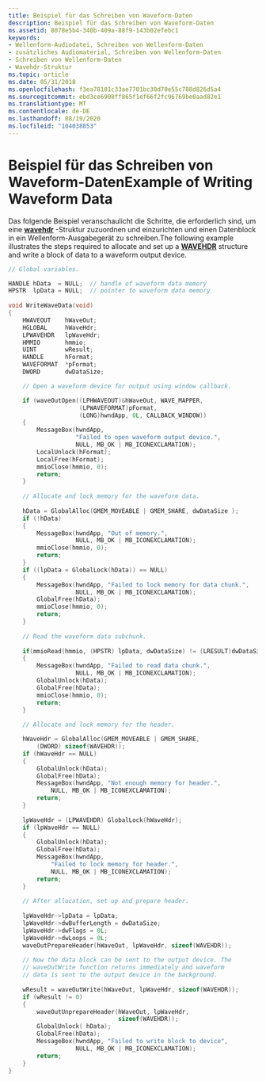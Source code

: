 ```yaml
---
title: Beispiel für das Schreiben von Waveform-Daten
description: Beispiel für das Schreiben von Waveform-Daten
ms.assetid: 8078e5b4-340b-409a-88f9-143b02efebc1
keywords:
- Wellenform-Audiodatei, Schreiben von Wellenform-Daten
- zusätzliches Audiomaterial, Schreiben von Wellenform-Daten
- Schreiben von Wellenform-Daten
- Wavehdr-Struktur
ms.topic: article
ms.date: 05/31/2018
ms.openlocfilehash: f3ea78101c33ae7701bc30d70e55c788d826d5a4
ms.sourcegitcommit: ebd3ce6908ff865f1ef66f2fc96769be0aad82e1
ms.translationtype: MT
ms.contentlocale: de-DE
ms.lasthandoff: 08/19/2020
ms.locfileid: "104038853"
---
```

# <a name="example-of-writing-waveform-data"></a><span data-ttu-id="0609c-107">Beispiel für das Schreiben von Waveform-Daten</span><span class="sxs-lookup"><span data-stu-id="0609c-107">Example of Writing Waveform Data</span></span>

<span data-ttu-id="0609c-108">Das folgende Beispiel veranschaulicht die Schritte, die erforderlich sind, um eine [**wavehdr**](/windows/win32/api/mmeapi/ns-mmeapi-wavehdr) -Struktur zuzuordnen und einzurichten und einen Datenblock in ein Wellenform-Ausgabegerät zu schreiben.</span><span class="sxs-lookup"><span data-stu-id="0609c-108">The following example illustrates the steps required to allocate and set up a [**WAVEHDR**](/windows/win32/api/mmeapi/ns-mmeapi-wavehdr) structure and write a block of data to a waveform output device.</span></span>


```C++
// Global variables. 

HANDLE hData  = NULL;  // handle of waveform data memory 
HPSTR  lpData = NULL;  // pointer to waveform data memory 
 
void WriteWaveData(void) 
{ 
    HWAVEOUT    hWaveOut; 
    HGLOBAL     hWaveHdr; 
    LPWAVEHDR   lpWaveHdr; 
    HMMIO       hmmio; 
    UINT        wResult; 
    HANDLE      hFormat; 
    WAVEFORMAT  *pFormat; 
    DWORD       dwDataSize; 

    // Open a waveform device for output using window callback. 

    if (waveOutOpen((LPHWAVEOUT)&hWaveOut, WAVE_MAPPER, 
                    (LPWAVEFORMAT)pFormat, 
                    (LONG)hwndApp, 0L, CALLBACK_WINDOW)) 
    { 
        MessageBox(hwndApp, 
                   "Failed to open waveform output device.", 
                   NULL, MB_OK | MB_ICONEXCLAMATION); 
        LocalUnlock(hFormat); 
        LocalFree(hFormat); 
        mmioClose(hmmio, 0); 
        return; 
    } 
 
    // Allocate and lock memory for the waveform data. 
 
    hData = GlobalAlloc(GMEM_MOVEABLE | GMEM_SHARE, dwDataSize ); 
    if (!hData) 
    { 
        MessageBox(hwndApp, "Out of memory.", 
                   NULL, MB_OK | MB_ICONEXCLAMATION); 
        mmioClose(hmmio, 0); 
        return; 
    } 
    if ((lpData = GlobalLock(hData)) == NULL) 
    { 
        MessageBox(hwndApp, "Failed to lock memory for data chunk.", 
                   NULL, MB_OK | MB_ICONEXCLAMATION); 
        GlobalFree(hData); 
        mmioClose(hmmio, 0); 
        return; 
    } 
 
    // Read the waveform data subchunk. 
 
    if(mmioRead(hmmio, (HPSTR) lpData, dwDataSize) != (LRESULT)dwDataSize) 
    { 
        MessageBox(hwndApp, "Failed to read data chunk.", 
                   NULL, MB_OK | MB_ICONEXCLAMATION); 
        GlobalUnlock(hData); 
        GlobalFree(hData); 
        mmioClose(hmmio, 0); 
        return; 
    } 
 
    // Allocate and lock memory for the header. 

    hWaveHdr = GlobalAlloc(GMEM_MOVEABLE | GMEM_SHARE, 
        (DWORD) sizeof(WAVEHDR)); 
    if (hWaveHdr == NULL) 
    { 
        GlobalUnlock(hData); 
        GlobalFree(hData); 
        MessageBox(hwndApp, "Not enough memory for header.", 
            NULL, MB_OK | MB_ICONEXCLAMATION); 
        return; 
    } 
 
    lpWaveHdr = (LPWAVEHDR) GlobalLock(hWaveHdr); 
    if (lpWaveHdr == NULL) 
    { 
        GlobalUnlock(hData); 
        GlobalFree(hData); 
        MessageBox(hwndApp, 
            "Failed to lock memory for header.", 
            NULL, MB_OK | MB_ICONEXCLAMATION); 
        return; 
    } 
 
    // After allocation, set up and prepare header. 
 
    lpWaveHdr->lpData = lpData; 
    lpWaveHdr->dwBufferLength = dwDataSize; 
    lpWaveHdr->dwFlags = 0L; 
    lpWaveHdr->dwLoops = 0L; 
    waveOutPrepareHeader(hWaveOut, lpWaveHdr, sizeof(WAVEHDR)); 
 
    // Now the data block can be sent to the output device. The 
    // waveOutWrite function returns immediately and waveform 
    // data is sent to the output device in the background. 
 
    wResult = waveOutWrite(hWaveOut, lpWaveHdr, sizeof(WAVEHDR)); 
    if (wResult != 0) 
    { 
        waveOutUnprepareHeader(hWaveOut, lpWaveHdr, 
                               sizeof(WAVEHDR)); 
        GlobalUnlock( hData); 
        GlobalFree(hData); 
        MessageBox(hwndApp, "Failed to write block to device", 
                   NULL, MB_OK | MB_ICONEXCLAMATION); 
        return; 
    } 
} 
```



 

 